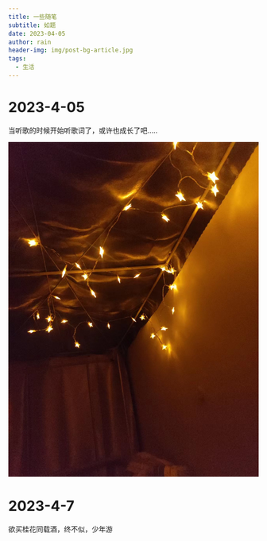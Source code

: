 ```yaml
---
title: 一些随笔
subtitle: 如题
date: 2023-04-05
author: rain
header-img: img/post-bg-article.jpg
tags:
  - 生活
---
```


# 2023-4-05

当听歌的时候开始听歌词了，或许也成长了吧.....

![avatar](/img/scenery/1.jpg)

# 2023-4-7

欲买桂花同载酒，终不似，少年游
